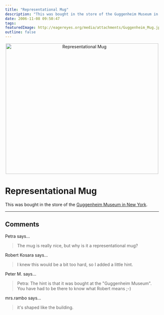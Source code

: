 ```yaml
---
title: "Representational Mug"
description: "This was bought in the store of the Guggenheim Museum in New York."
date: 2006-11-08 09:50:47
tags: 
featuredImage: http://eagereyes.org/media/attachments/Guggenheim_Mug.jpg
outline: false
---
```


<p align="center"><img title="Representational Mug" src="https://media.eagereyes.org/media/attachments/Guggenheim_Mug.jpg" alt="Representational Mug" width="500" height="429" /></p>

# Representational Mug

This was bought in the store of the <a href="http://en.wikipedia.org/wiki/Solomon_R._Guggenheim_Museum">Guggenheim Museum in New York</a>.


<PostedBy />


<aside class="comments">

---
## Comments

Petra says…
>	The mug is really nice, but why is it a representational mug?

Robert Kosara says…
>	I knew this would be a bit too hard, so I added a little hint.

Peter M. says…
>	Petra: The hint is that it was bought at the "Guggenheim Museum". You have had to be there to know what Robert means ;-)

mrs.rambo says…
>	it's shaped like the building. 

</aside>

